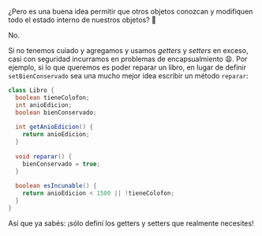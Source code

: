 ¿Pero es una buena idea permitir que otros objetos conozcan y modifiquen todo el estado interno de nuestros objetos? :thought_balloon: 

No. 

Si no tenemos cuiado y agregamos y usamos _getters_ y _setters_ en exceso, casi con seguridad incurramos en problemas de encapsualmiento :weary:. Por ejemplo, si lo que queremos es poder reparar un libro, en lugar de definir `setBienConservado` sea una mucho mejor idea escribir un método `reparar`:  

```java
class Libro {
  boolean tieneColofon;
  int anioEdicion;
  boolean bienConservado;
  
  int getAnioEdicion() {
    return anioEdicion;
  }
  
  void reparar() {
    bienConservado = true;
  }
  
  boolean esIncunable() {
    return anioEdicion < 1500 || !tieneColofon;
  }
}
```

Así que ya sabés: ¡sólo definí los getters y setters que realmente necesites! 

